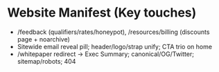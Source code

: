 # Website Manifest (Key touches)
- /feedback (qualifiers/rates/honeypot), /resources/billing (discounts page + noarchive)
- Sitewide email reveal pill; header/logo/strap unify; CTA trio on home
- /whitepaper redirect → Exec Summary; canonical/OG/Twitter; sitemap/robots; 404